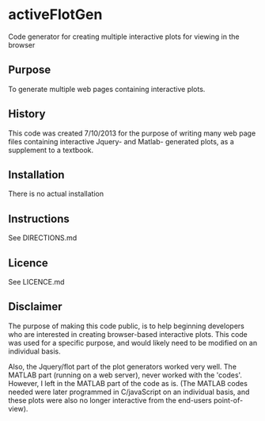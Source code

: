# activeFlotGen
Code generator for creating multiple interactive plots for viewing in the browser

## Purpose
To generate multiple web pages containing interactive plots.

## History
This code was created 7/10/2013 for the purpose of writing many web page files containing interactive Jquery- and Matlab- generated plots, as a supplement to a textbook.

## Installation
There is no actual installation

## Instructions
See DIRECTIONS.md

## Licence
See LICENCE.md

## Disclaimer
The purpose of making this code public, is to help beginning developers who are interested in creating browser-based interactive plots.  This code was used for a specific purpose, and would likely need to be modified on an individual basis.

Also, the Jquery/flot part of the plot generators worked very well.  The MATLAB part (running on a web server), never worked with the 'codes'.  However, I left in the MATLAB part of the code as is.  (The MATLAB codes needed were later programmed in C/javaScript on an individual basis, and these plots were also no longer interactive from the end-users point-of-view).

